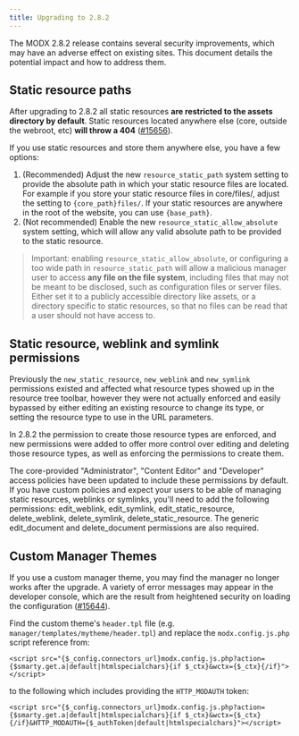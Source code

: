 ```yaml
---
title: Upgrading to 2.8.2
---
```


The MODX 2.8.2 release contains several security improvements, which may have an adverse effect on existing sites. This document details the potential impact and how to address them.

## Static resource paths

After upgrading to 2.8.2 all static resources **are restricted to the assets directory by default**. Static resources located anywhere else (core, outside the webroot, etc) **will throw a 404** ([#15656](https://github.com/modxcms/revolution/pull/15656)).

If you use static resources and store them anywhere else, you have a few options:

1. (Recommended) Adjust the new `resource_static_path` system setting to provide the absolute path in which your static resource files are located. For example if you store your static resource files in core/files/, adjust the setting to `{core_path}files/`. If your static resources are anywhere in the root of the website, you can use `{base_path}`.
2. (Not recommended) Enable the new `resource_static_allow_absolute` system setting, which will allow any valid absolute path to be provided to the static resource.

> Important: enabling `resource_static_allow_absolute`, or configuring a too wide path in `resource_static_path` will allow a malicious manager user to access **any file on the file system**, including files that may not be meant to be disclosed, such as configuration files or server files. Either set it to a publicly accessible directory like assets, or a directory specific to static resources, so that no files can be read that a user should not have access to.

## Static resource, weblink and symlink permissions

Previously the `new_static_resource`, `new_weblink` and `new_symlink` permissions existed and affected what resource types showed up in the resource tree toolbar, however they were not actually enforced and easily bypassed by either editing an existing resource to change its type, or setting the resource type to use in the URL parameters. 

In 2.8.2 the permission to create those resource types are enforced, and new permissions were added to offer more control over editing and deleting those resource types, as well as enforcing the permissions to create them.

The core-provided "Administrator", "Content Editor" and "Developer" access policies have been updated to include these permissions by default. If you have custom policies and expect your users to be able of managing static resources, weblinks or symlinks, you'll need to add the following permissions: edit_weblink, edit_symlink, edit_static_resource, delete_weblink, delete_symlink, delete_static_resource. The generic edit_document and delete_document permissions are also required. 

## Custom Manager Themes

If you use a custom manager theme, you may find the manager no longer works after the upgrade. A variety of error messages may appear in the developer console, which are the result from heightened security on loading the configuration ([#15644](https://github.com/modxcms/revolution/pull/15644)).

Find the custom theme's `header.tpl` file (e.g. `manager/templates/mytheme/header.tpl`) and replace the `modx.config.js.php` script reference from:

``` 
<script src="{$_config.connectors_url}modx.config.js.php?action={$smarty.get.a|default|htmlspecialchars}{if $_ctx}&wctx={$_ctx}{/if}"></script>
```

to the following which includes providing the `HTTP_MODAUTH` token:

```
<script src="{$_config.connectors_url}modx.config.js.php?action={$smarty.get.a|default|htmlspecialchars}{if $_ctx}&wctx={$_ctx}{/if}&HTTP_MODAUTH={$_authToken|default|htmlspecialchars}"></script>
```





